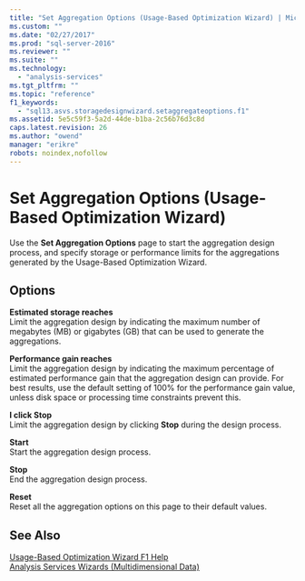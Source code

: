 ```yaml
---
title: "Set Aggregation Options (Usage-Based Optimization Wizard) | Microsoft Docs"
ms.custom: ""
ms.date: "02/27/2017"
ms.prod: "sql-server-2016"
ms.reviewer: ""
ms.suite: ""
ms.technology: 
  - "analysis-services"
ms.tgt_pltfrm: ""
ms.topic: "reference"
f1_keywords: 
  - "sql13.asvs.storagedesignwizard.setaggregateoptions.f1"
ms.assetid: 5e5c59f3-5a2d-44de-b1ba-2c56b76d3c8d
caps.latest.revision: 26
ms.author: "owend"
manager: "erikre"
robots: noindex,nofollow
---
```

# Set Aggregation Options (Usage-Based Optimization Wizard)
  Use the **Set Aggregation Options** page to start the aggregation design process, and specify storage or performance limits for the aggregations generated by the Usage-Based Optimization Wizard.  
  
## Options  
 **Estimated storage reaches**  
 Limit the aggregation design by indicating the maximum number of megabytes (MB) or gigabytes (GB) that can be used to generate the aggregations.  
  
 **Performance gain reaches**  
 Limit the aggregation design by indicating the maximum percentage of estimated performance gain that the aggregation design can provide. For best results, use the default setting of 100% for the performance gain value, unless disk space or processing time constraints prevent this.  
  
 **I click Stop**  
 Limit the aggregation design by clicking **Stop** during the design process.  
  
 **Start**  
 Start the aggregation design process.  
  
 **Stop**  
 End the aggregation design process.  
  
 **Reset**  
 Reset all the aggregation options on this page to their default values.  
  
## See Also  
 [Usage-Based Optimization Wizard F1 Help](../a9retired/usage-based-optimization-wizard-f1-help.md)   
 [Analysis Services Wizards &#40;Multidimensional Data&#41;](../a9retired/analysis-services-wizards-multidimensional-data.md)  
  
  